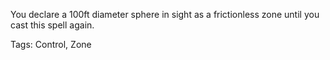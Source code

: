 You declare a 100ft diameter sphere in sight as a frictionless zone until you cast this spell again.

Tags: Control, Zone